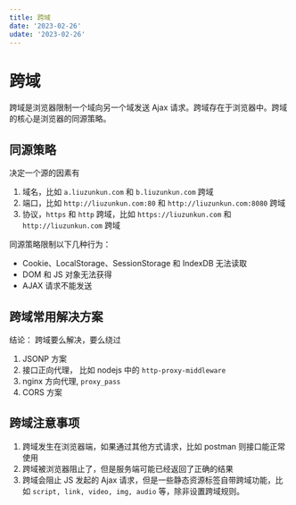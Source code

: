 ```yaml
---
title: 跨域
date: '2023-02-26'
udate: '2023-02-26'
---
```


# 跨域

跨域是浏览器限制一个域向另一个域发送 Ajax 请求。跨域存在于浏览器中。跨域的核心是浏览器的同源策略。

## 同源策略

决定一个源的因素有

1. 域名，比如 `a.liuzunkun.com` 和 `b.liuzunkun.com` 跨域
2. 端口，比如 `http://liuzunkun.com:80` 和 `http://liuzunkun.com:8080` 跨域
3. 协议，`https` 和 `http` 跨域，比如 `https://liuzunkun.com` 和 `http://liuzunkun.com` 跨域

同源策略限制以下几种行为：

- Cookie、LocalStorage、SessionStorage 和 IndexDB 无法读取
- DOM 和 JS 对象无法获得
- AJAX 请求不能发送

## 跨域常用解决方案

结论： 跨域要么解决，要么绕过

1. JSONP 方案
2. 接口正向代理， 比如 nodejs 中的 `http-proxy-middleware`
3. nginx 方向代理, `proxy_pass`
4. CORS 方案

## 跨域注意事项

1. 跨域发生在浏览器端，如果通过其他方式请求，比如 postman 则接口能正常使用
2. 跨域被浏览器阻止了，但是服务端可能已经返回了正确的结果
3. 跨域会阻止 JS 发起的 Ajax 请求，但是一些静态资源标签自带跨域功能，比如 `script, link, video, img, audio` 等，除非设置跨域规则。
